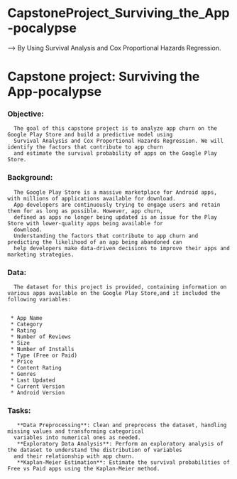 # CapstoneProject_Surviving_the_App-pocalypse

--> By Using Survival Analysis and Cox Proportional Hazards Regression.

# Capstone project: Surviving the App-pocalypse

### Objective:
      The goal of this capstone project is to analyze app churn on the Google Play Store and build a predictive model using
      Survival Analysis and Cox Proportional Hazards Regression. We will identify the factors that contribute to app churn
      and estimate the survival probability of apps on the Google Play Store.

### Background:
      The Google Play Store is a massive marketplace for Android apps, with millions of applications available for download.
      App developers are continuously trying to engage users and retain them for as long as possible. However, app churn,
      defined as apps no longer being updated is an issue for the Play Store with lower-quality apps being available for
      download.
      Understanding the factors that contribute to app churn and predicting the likelihood of an app being abandoned can
      help developers make data-driven decisions to improve their apps and marketing strategies.


### Data:
      The dataset for this project is provided, containing information on various apps available on the Google Play Store,and it included the following variables:


     * App Name
     * Category
     * Rating
     * Number of Reviews
     * Size
     * Number of Installs
     * Type (Free or Paid)
     * Price
     * Content Rating
     * Genres
     * Last Updated
     * Current Version
     * Android Version


### Tasks:
       **Data Preprocessing**: Clean and preprocess the dataset, handling missing values and transforming categorical
      variables into numerical ones as needed.
       **Exploratory Data Analysis**: Perform an exploratory analysis of the dataset to understand the distribution of variables
      and their relationship with app churn.
       **Kaplan-Meier Estimation**: Estimate the survival probabilities of Free vs Paid apps using the Kaplan-Meier method.
